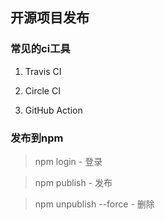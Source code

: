 ## 开源项目发布

### 常见的ci工具
1. Travis CI

2. Circle CI

1. GitHub Action

### 发布到npm
> npm login - 登录

> npm publish - 发布

> npm unpublish --force - 删除